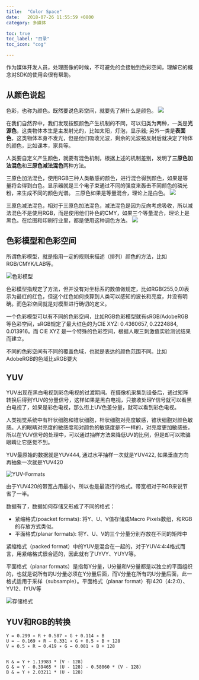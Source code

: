 ```yaml
---
title:  "Color Space"
date:   2018-07-26 11:55:59 +0800
category: 多媒体

toc: true
toc_label: "目录"
toc_icon: "cog"

---
```


作为媒体开发人员，处理图像的时候，不可避免的会接触到色彩空间，理解它的概念对SDK的使用会很有帮助。

## 从颜色说起

色彩，也称为颜色。既然要说色彩空间，就要先了解什么是颜色。
![](https://dlseeu-website.oss-cn-hangzhou.aliyuncs.com/%E9%A2%9C%E8%89%B2.png)

在我们自然界中，我们发现按照颜色产生机制的不同，可以归类为两种，一类是**光源色**，这类物体本生是主发射光的，比如太阳，灯泡，显示器; 另外一类是**表面色**，这类物体本身不发光，但是他们吸收光波，剩余的光波被反射后就决定了物体的颜色，比如课本，家具等。

人类要自定义产生颜色，就要有混色机制，根据上述的机制差别，发明了**三原色加法混色**和**三原色减法混色**两种方法。

三原色加法混色，使用RGB三种人类敏感的颜色，进行混合得到颜色，如果是等量将会得到白色。显示器就是三个电子束通过不同的强度来轰击不同颜色的磷光粉，来生成不同的颜色光谱。 三原色如果是等量混合，理论上是白色。
![](https://dlseeu-website.oss-cn-hangzhou.aliyuncs.com/%E5%85%89%E6%BA%90%E8%89%B2%E4%B8%89%E5%8E%9F%E8%89%B2.png)

三原色减法混色，相对于三原色加法混色，减法混色是因为反向考虑吸收，所以减法混色不是使用RGB，而是使用他们补色的CMY，如果三个等量混合，理论上是黑色。在绘图和印刷行业里，都是使用这种调色方法。
![](https://dlseeu-website.oss-cn-hangzhou.aliyuncs.com/CYMK.png)

## 色彩模型和色彩空间

所谓色彩模型，就是指用一定的规则来描述（排列）颜色的方法，比如RGB/CMYK/LAB等。

![色彩模型](https://dlseeu-website.oss-cn-hangzhou.aliyuncs.com/%E8%89%B2%E5%BD%A9%E6%A8%A1%E5%9E%8B-RGB.png)

色彩模型指规定了方法，但并没有对坐标系的数值做规定，比如RGB(255,0,0)表示为最红的红色，但这个红色如何换算到人类可以感知的波长和亮度，并没有明确。而色彩空间就是对模型进行确切的定义。

一个色彩模型可以有不同的色彩空间，比如RGB色彩模型就有sRGB/AdobeRGB等色彩空间，sRGB规定了最大红色的为CIE XYZ: 0.4360657, 0.2224884, 0.013916。而 CIE XYZ 是一个特殊的色彩空间，根据人眼三刺激值实验测试结果而建立。

不同的色彩空间有不同的覆盖色域，也就是表达的颜色范围不同。比如AdobeRGB的色域比sRGB要大

## YUV

YUV出现在黑白电视到彩色电视的过渡期间。在摄像机采集到设备后，通过矩阵转换后得到YUV的分量信号，这样如果是黑白电视，只接收处理Y信号就可以看黑白电视了，如果是彩色电视，那么街上UV色差分量，就可以看到彩色电视。

人类视觉系统中有杆状细胞和锥状细胞，杆状细胞对亮度敏感，锥状细胞对颜色敏感。人的眼睛对亮度的敏感度和对颜色的敏感度是不一样的，对亮度更加敏感些，所以在YUV信号的处理中，可以通过抽样方法来降低UV的比例，但是却可以欺骗眼睛让它感觉不到。

YUV最原始的数据就是YUV444, 通过水平抽样一次就是YUV422, 如果垂直方向再抽象一次就是YUV420

![YUV-Formats](https://dlseeu-website.oss-cn-hangzhou.aliyuncs.com/YUV-Formats.png)

由于YUV420的带宽占用最小，所以也是最流行的格式。带宽相对于RGB来说节省了一半。

数据有了，数据如何存储又形成了不同的格式：

- 紧缩格式(poacket formats): 将Y、U、V值存储成Macro Pixels数组，和RGB的存放方式类似。
- 平面格式(planar formats): 将Y、U、V的三个分量分别存放在不同的矩阵中

紧缩格式（packed format）中的YUV是混合在一起的，对于YUV4:4:4格式而言，用紧缩格式很合适的，因此就有了UYVY、YUYV等。

平面格式（planar formats）是指每Y分量，U分量和V分量都是以独立的平面组织的，也就是说所有的U分量必须在Y分量后面，而V分量在所有的U分量后面，此一格式适用于采样（subsample）。平面格式（planar format）有I420（4:2:0）、YV12、IYUV等

![存储格式](https://dlseeu-website.oss-cn-hangzhou.aliyuncs.com/YUV-%E5%AD%98%E5%82%A8%E6%A0%BC%E5%BC%8F.png)

## YUV和RGB的转换
```
Y = 0.299 ∗ R + 0.587 ∗ G + 0.114 ∗ B	
U = − 0.169 ∗ R − 0.331 ∗ G + 0.5 ∗ B + 128	
V = 0.5 ∗ R − 0.419 ∗ G − 0.081 ∗ B + 128


R & = Y + 1.13983 * (V - 128) 
G & = Y - 0.39465 * (U - 128) - 0.58060 * (V - 128) 
B & = Y + 2.03211 * (U - 128)
```

